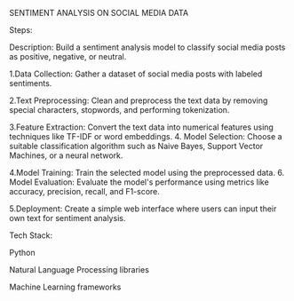 SENTIMENT ANALYSIS ON SOCIAL MEDIA DATA

Steps:

Description: Build a sentiment analysis model to classify social media posts as positive, negative, or neutral.

1.Data Collection: Gather a dataset of social media posts with labeled sentiments.

2.Text Preprocessing: Clean and preprocess the text data by removing special characters, stopwords, and performing tokenization.

3.Feature Extraction: Convert the text data into numerical features using techniques like TF-IDF or word embeddings. 4. Model Selection: Choose a suitable classification algorithm such as Naive Bayes, Support Vector Machines, or a neural network.

4.Model Training: Train the selected model using the preprocessed data. 6. Model Evaluation: Evaluate the model's performance using metrics like accuracy, precision, recall, and F1-score.

5.Deployment: Create a simple web interface where users can input their own text for sentiment analysis.

Tech Stack:

Python

Natural Language Processing libraries

Machine Learning frameworks
